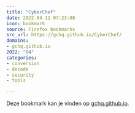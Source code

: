 ```yaml
---
title: "CyberChef"
date: 2022-04-11 07:23:08
icon: bookmark
source: Firefox bookmarks
src_url: https://gchq.github.io/CyberChef/
domains:
- gchq.github.io
2022: "04"
categories:
- conversion
- decode
- security
- tools

---
```

Deze bookmark kan je vinden op [gchq.github.io](https://gchq.github.io/CyberChef/).
